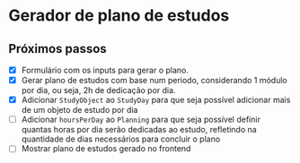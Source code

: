# Gerador de plano de estudos

## Próximos passos

- [x] Formulário com os inputs para gerar o plano.
- [x] Gerar plano de estudos com base num periodo, considerando 1 módulo por dia, ou seja, 2h de dedicação por dia. 
- [X] Adicionar `StudyObject` ao `StudyDay` para que seja possível adicionar mais de um objeto de estudo por dia
- [ ] Adicionar `hoursPerDay` ao `Planning` para que seja possível definir quantas horas por dia serão dedicadas ao estudo, refletindo na quantidade de dias necessários para concluir o plano
- [ ] Mostrar plano de estudos gerado no frontend 